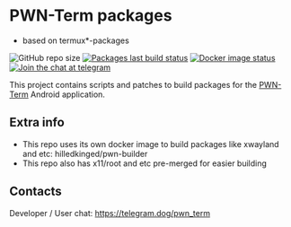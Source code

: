 # PWN-Term packages
* based on termux*-packages

![GitHub repo size](https://img.shields.io/github/repo-size/PWN-Term/pwn-packages)
[![Packages last build status](https://github.com/PWN-Term/pwn-packages/actions/workflows/packages.yml/badge.svg)](https://github.com/PWN-Term/pwn-packages/actions/workflows/packages.yml)
[![Docker image status](https://github.com/PWN-Term/pwn-packages/actions/workflows/docker_image.yml/badge.svg)](https://github.com/PWN-Term/pwn-packages/actions/workflows/docker_image.yml)
[![Join the chat at telegram](https://img.shields.io/endpoint?color=neon&style=flat-square&url=https%3A%2F%2Ftg.sumanjay.workers.dev%2Fpwn_term)](https://telegram.dog/pwn_term)

This project contains scripts and patches to build packages for the [PWN-Term](https://github.com/PWN-Term/PWN-Term)
Android application.

## Extra info
* This repo uses its own docker image to build packages like xwayland and etc: hilledkinged/pwn-builder
* This repo also has x11/root and etc pre-merged for easier building

## Contacts

Developer / User chat: https://telegram.dog/pwn_term
